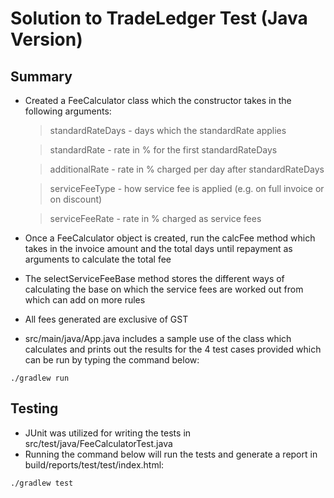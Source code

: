 # Solution to TradeLedger Test (Java Version)

## Summary
- Created a FeeCalculator class which the constructor takes in the following arguments:
  > standardRateDays - days which the standardRate applies

  > standardRate - rate in % for the first standardRateDays

  > additionalRate - rate in % charged per day after standardRateDays

  > serviceFeeType - how service fee is applied (e.g. on full invoice or on discount)

  > serviceFeeRate - rate in % charged as service fees

- Once a FeeCalculator object is created, run the calcFee method which takes in the invoice amount and the total days until repayment as arguments to calculate the total fee

- The selectServiceFeeBase method stores the different ways of calculating the base on which the service fees are worked out from which can add on more rules

- All fees generated are exclusive of GST

- src/main/java/App.java includes a sample use of the class which calculates and prints out the results for the 4 test cases provided which can be run by typing the command below:

```
./gradlew run
```

## Testing
- JUnit was utilized for writing the tests in src/test/java/FeeCalculatorTest.java
- Running the command below will run the tests and generate a report in build/reports/test/test/index.html:

```
./gradlew test
```

